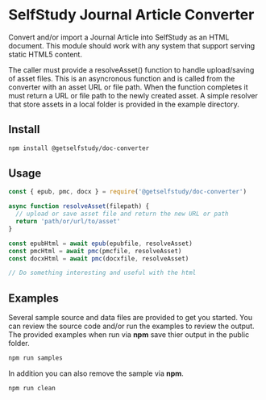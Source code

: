 # SelfStudy Journal Article Converter

Convert and/or import a Journal Article into SelfStudy as an HTML document.
This module should work with any system that support serving static HTML5 content.

The caller must provide a resolveAsset() function to handle upload/saving of asset files.
This is an asyncronous function and is called from the converter with an asset URL or file path.
When the function completes it must return a URL or file path to the newly created asset.
A simple resolver that store assets in a local folder is provided in the example directory.

## Install

```bash
npm install @getselfstudy/doc-converter
```

## Usage

```javascript
const { epub, pmc, docx } = require('@getselfstudy/doc-converter')

async function resolveAsset(filepath) {
  // upload or save asset file and return the new URL or path
  return 'path/or/url/to/asset'
}

const epubHtml = await epub(epubfile, resolveAsset)
const pmcHtml = await pmc(pmcfile, resolveAsset)
const docxHtml = await pmc(docxfile, resolveAsset)

// Do something interesting and useful with the html
```

## Examples

Several sample source and data files are provided to get you started.
You can review the source code and/or run the examples to review the output.
The provided examples when run via **npm** save thier output in the public folder.

```bash
npm run samples
```

In addition you can also remove the sample via **npm**.

```bash
npm run clean
```
